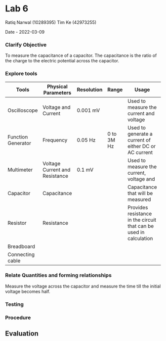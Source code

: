 # Lab 6
Ratiq Narwal (10289395)
Tim Ke (42973255)

Date - 2022-03-09

### Clarify Objective

To measure the capacitance of a capacitor. The capacitance is the ratio of the charge to the electric potential across the capacitor. 

### Explore tools
| Tools              | Physical Parameters            | Resolution | Range      | Usage                                                              | Uncertainty |
| ------------------ | ------------------------------ | ---------- | ---------- | ------------------------------------------------------------------ | ----------- |
| Oscilloscope       | Voltage and Current            | 0.001 mV   |            | Used to measure the current and voltage                            |             |
| Function Generator | Frequency                      | 0.05 Hz    | 0 to 3M Hz | Used to generate a current of either DC or AC current              | 0.025 Hz    |
| Multimeter         | Voltage Current and Resistance | 0.1 mV     |            | Used to measure the current, voltage and                                                                    |             |
| Capacitor          | Capacitance                    |            |            | Capacitance that will be measured                                  |             |
| Resistor           | Resistance                     |            |            | Provides resistance in the circuit that can be used in calculation |             |
| Breadboard         |                                |            |            |                                                                    |             |
| Connecting cable   |                                |            |            |                                                                    |             |

### Relate Quantities and forming relationships

Measure the voltage across the capacitor and measure the time till the initial voltage becomes half. 


### Testing

### Procedure

## Evaluation